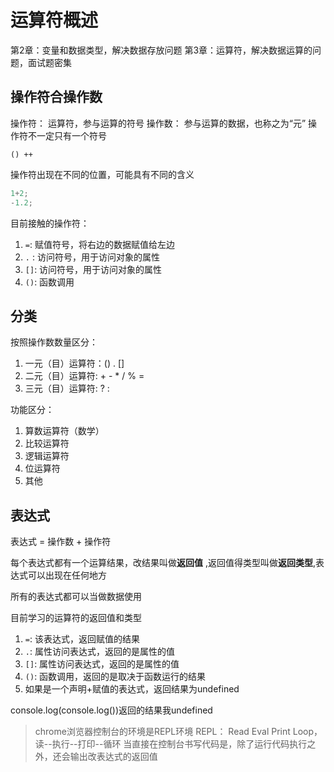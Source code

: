 # 运算符概述

第2章：变量和数据类型，解决数据存放问题
第3章：运算符，解决数据运算的问题，面试题密集

## 操作符合操作数

操作符： 运算符，参与运算的符号
操作数： 参与运算的数据，也称之为“元”
操作符不一定只有一个符号
```
() ++ 
```

操作符出现在不同的位置，可能具有不同的含义

```js
1+2;
-1.2;
```

目前接触的操作符：
1. ``` = ```: 赋值符号，将右边的数据赋值给左边
2. ``` . ``` : 访问符号，用于访问对象的属性
3. ``` [] ```: 访问符号，用于访问对象的属性
4. ``` () ```: 函数调用

## 分类

按照操作数数量区分： 

1. 一元（目）运算符：()  . []
2. 二元（目）运算符: + - * / % = 
3. 三元（目）运算符: ? :

功能区分： 

1. 算数运算符（数学）
2. 比较运算符
3. 逻辑运算符
4. 位运算符
5. 其他


## 表达式

表达式 = 操作数 + 操作符

每个表达式都有一个运算结果，改结果叫做**返回值** ,返回值得类型叫做**返回类型**,表达式可以出现在任何地方

所有的表达式都可以当做数据使用


目前学习的运算符的返回值和类型

1. ```=```: 该表达式，返回赋值的结果
2. ```.```: 属性访问表达式，返回的是属性的值
3. ```[]```: 属性访问表达式，返回的是属性的值
4. ```()```: 函数调用，返回的是取决于函数运行的结果
5. 如果是一个声明+赋值的表达式，返回结果为undefined

console.log(console.log())返回的结果我undefined


> chrome浏览器控制台的环境是REPL环境
> REPL： Read Eval Print Loop，读--执行--打印--循环
> 当直接在控制台书写代码是，除了运行代码执行之外，还会输出改表达式的返回值
